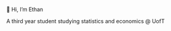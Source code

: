  👋 Hi, I’m Ethan 
 
 A third year student studying statistics and economics @ UofT

<!---
ehsu1204/ehsu1204 is a ✨ special ✨ repository because its `README.md` (this file) appears on your GitHub profile.
You can click the Preview link to take a look at your changes.
--->
